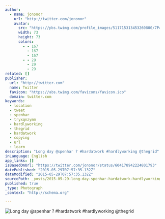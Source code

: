 ```yaml
---
author:
  - name: jononor
    url: "http://twitter.com/jononor"
    avatar:
      src: "https://pbs.twimg.com/profile_images/511715313453260800/7P4ui2rr_bigger.jpeg"
      width: 73
      height: 73
      colors:
        - - 167
          - 167
          - 167
        - - 29
          - 29
          - 29
related: []
publisher:
  url: "http://twitter.com"
  name: Twitter
  favicon: "https://abs.twimg.com/favicons/favicon.ico"
  domain: twitter.com
keywords:
  - location
  - tweet
  - spenhar
  - tryxqnzymm
  - hardlyworking
  - thegrid
  - hardatwork
  - copying
  - url
  - learn
description: "Long day @spenhar ? #hardatwork #hardlyworking @thegrid"
inLanguage: English
app_links: []
isBasedOnUrl: "https://twitter.com/jononor/status/604178942224801793"
datePublished: "2015-05-29T07:57:35.132Z"
dateModified: "2015-05-29T07:57:35.132Z"
sourcePath: _posts/2015-05-29-long-day-spenhar-hardatwork-hardlyworking-thegrid.md
published: true
_type: Photograph
_context: "http://schema.org"

---
```

![Long day &commat;spenhar &quest; &num;hardatwork &num;hardlyworking &commat;thegrid](https://pbs.twimg.com/media/CGJ5i_UUUAEOruX.jpg:large)